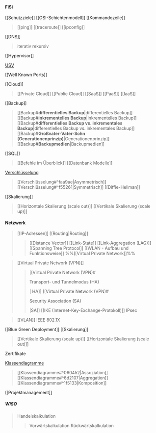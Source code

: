 #### FiSi

[[Schutzziele]]
[[OSI-Schichtenmodell]]
[[Kommandozeile]]
>[[ping]]
>[[traceroute]]
>[[ipconfig]]

[[DNS]]
>iterativ
>rekursiv

[[Hypervisor]]

[USV](USV)

[[Well Known Ports]]

[[Cloud]]
> [[Private Cloud]]
>  [[Public Cloud]]
> [[SaaS]]
> [[PaaS]]
> [[IaaS]]

[[Backup]]
> [[Backup#**differentielles Backup**|differentielles Backup]]
> [[Backup#**inkrementelles Backup**|inkrementelles Backup]]
> [[Backup#**differentielles Backup vs. inkrementales Backup**|differentielles Backup vs. inkrementales Backup]]
> [[Backup#**Großvater-Vater-Sohn (Generationenprinzip)**|Generationenprinzip]]
> [[Backup#**Backupmedien**|Backupmedien]]

[[SQL]]
>[[Befehle im Überblick]]
>[[Datenbank Modelle]]

[Verschlüsselung](obsidian://open?vault=Berufsschule%20Vault&file=Verschl%C3%BCsselung)
> [[Verschlüsselung#^faa9ae|Asymmetrisch]]
> [[Verschlüsselung#^f55261|Symmetrisch]]
> [[Diffie-Hellman]]

[[Skalierung]]
>[[Horizontale Skalierung (scale out)]]
>[[Vertikale Skalierung (scale up)]]

#### Netzwerk
> [[IP-Adressen]]
> [[Routing|Routing]]
>> [[Distance Vector]]
>> [[Link-State]]
>> [[Link-Aggregation (LAG)]]
>> [[Spanning Tree Protocol]]
> [[WLAN - Aufbau und Funktionsweise]]
> %%[[Virtual Private Network]]%%


>[[Virtual Private Network (VPN)]]
>> [[Virtual Private Network (VPN)#<p style="text-align center;">Transport- und Tunnelmodus (HA)</p>| HA]]
>> [[Virtual Private Network (VPN)#<p style="text-align center;">Security Association (SA)</p>|SA]]
> > [[IKE (Internet-Key-Exchange-Protokoll)]]
> > IPsec

> [[VLAN]]
> IEEE 802.1X

[[Blue Green Deployment]]
[[Skalierung]]
> [[Vertikale Skalierung (scale up)]]
> [[Horizontale Skalierung (scale out)]]

Zertifikate

[Klassendiagramme](Klassendiagramme.md)
>[[Klassendiagramme#^060452|Assoziation]]
>[[Klassendiagramme#^6d2107|Aggregation]]
>[[Klassendiagramme#^1f5133|Komposition]]

[[Projektmanagement]]


##### WiSO

> Handelskalkulation
> >Vorwärtskalkulation
> >Rückwärtskalkulation
